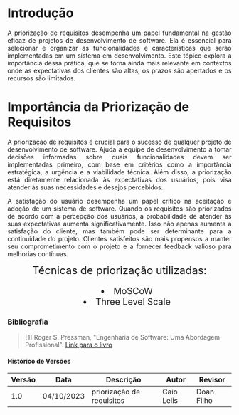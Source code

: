 # Introdução
<p style="text-align: justify;">
A priorização de requisitos desempenha um papel fundamental na gestão eficaz de projetos de desenvolvimento de software. Ela é essencial para selecionar e organizar as funcionalidades e características que serão implementadas em um sistema em desenvolvimento. Este tópico explora a importância dessa prática, que se torna ainda mais relevante em contextos onde as expectativas dos clientes são altas, os prazos são apertados e os recursos são limitados.
</p>

# Importância da Priorização de Requisitos
<p style="text-align: justify;">
A priorização de requisitos é crucial para o sucesso de qualquer projeto de desenvolvimento de software. Ajuda a equipe de desenvolvimento a tomar decisões informadas sobre quais funcionalidades devem ser implementadas primeiro, com base em critérios como a importância estratégica, a urgência e a viabilidade técnica. Além disso, a priorização está diretamente relacionada às expectativas dos usuários, pois visa atender às suas necessidades e desejos percebidos.
</p>

<p style="text-align: justify;">
A satisfação do usuário desempenha um papel crítico na aceitação e adoção de um sistema de software. Quando os requisitos são priorizados de acordo com a percepção dos usuários, a probabilidade de atender às suas expectativas aumenta significativamente. Isso não apenas aumenta a satisfação do cliente, mas também pode ser determinante para a continuidade do projeto. Clientes satisfeitos são mais propensos a manter seu comprometimento com o projeto e a fornecer feedback valioso para melhorias contínuas.
</p>


<div style="text-align: center; font-size: 24px;">
    Técnicas de priorização utilizadas:
</div>

<div style="text-align: center; font-size: 20px;">
    <ul style="list-style-position: inside;">
        <li>MoSCoW</li>
        <li>Three Level Scale</li>
    </ul>
</div>


### Bibliografia
> [1] Roger S. Pressman, "Engenharia de Software: Uma Abordagem Profissional". [Link para o livro](https://analisederequisitos.com.br/wp-content/uploads/2023/06/engenharia-de-software-8a-ed-pressman-compactado.pdf)

    
#### Histórico de Versões

| Versão | Data       | Descrição            | Autor          | Revisor          |
|--------|------------|----------------------|----------------|----------------  |
| 1.0    | 04/10/2023 | priorização de requisitos   | Caio Lelis  |     Doan Filho         |